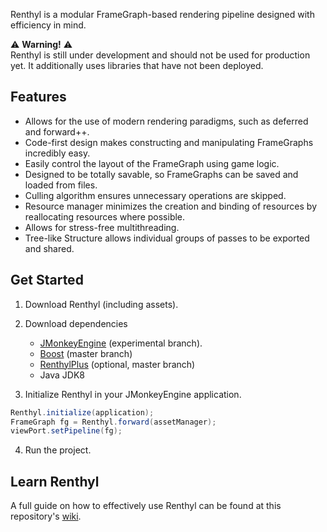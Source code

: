 Renthyl is a modular FrameGraph-based rendering pipeline designed with efficiency in mind.

:warning: **Warning!** :warning:<br>
Renthyl is still under development and should not be used for production yet. It additionally uses libraries that have not been deployed.

## Features

* Allows for the use of modern rendering paradigms, such as deferred and forward++.
* Code-first design makes constructing and manipulating FrameGraphs incredibly easy.
* Easily control the layout of the FrameGraph using game logic.
* Designed to be totally savable, so FrameGraphs can be saved and loaded from files.
* Culling algorithm ensures unnecessary operations are skipped.
* Resource manager minimizes the creation and binding of resources by reallocating resources where possible.
* Allows for stress-free multithreading.
* Tree-like Structure allows individual groups of passes to be exported and shared.

## Get Started

1. Download Renthyl (including assets).

2. Download dependencies
   * [JMonkeyEngine](https://github.com/codex128/jmonkeyengine/tree/pipelineApi) (experimental branch).
   * [Boost](https://github.com/codex128/Boost) (master branch)
   * [RenthylPlus](https://github.com/codex128/RenthylPlus) (optional, master branch)
   * Java JDK8

3. Initialize Renthyl in your JMonkeyEngine application.
   
```java
Renthyl.initialize(application);
FrameGraph fg = Renthyl.forward(assetManager);
viewPort.setPipeline(fg);
```

4. Run the project.

## Learn Renthyl

A full guide on how to effectively use Renthyl can be found at this repository's [wiki](https://github.com/codex128/FrameGraph/wiki).
